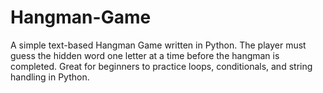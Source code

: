 # Hangman-Game
A simple text-based Hangman Game written in Python. The player must guess the hidden word one letter at a time before the hangman is completed. Great for beginners to practice loops, conditionals, and string handling in Python.
